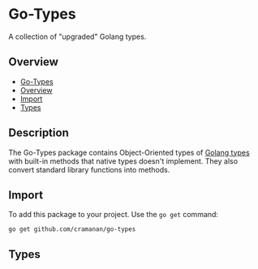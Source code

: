 # Go-Types

A collection of "upgraded" Golang types.

## Overview

-   [Go-Types](#go-types)
-   [Overview](#overview)
-   [Import](#import)
-   [Types](#types)

## Description

The Go-Types package contains Object-Oriented types of [Golang types](https://go.dev/ref/spec#Types) with built-in methods that native types doesn't implement.
They also convert standard library functions into methods.

<!-- The package usage of interfaces and generics allows Golang's type inference -->

<!-- Such as: Negative indexing for Strings -->

## Import

To add this package to your project. Use the `go get` command:

```
go get github.com/cramanan/go-types
```

## Types
